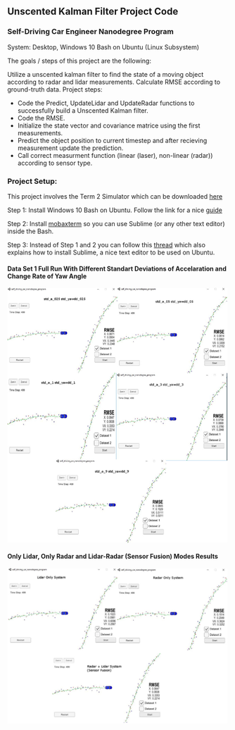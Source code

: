 ## Unscented Kalman Filter Project Code

### Self-Driving Car Engineer Nanodegree Program

System:
Desktop, Windows 10 Bash on Ubuntu (Linux Subsystem)

The goals / steps of this project are the following:

Utilize a unscented kalman filter to find the state of a moving object according to radar and lidar measurements. Calculate RMSE according to ground-truth data. Project steps:

* Code the Predict, UpdateLidar and UpdateRadar functions to successfully build a Unscented Kalman filter.
* Code the RMSE.
* Initialize the state vector and covariance matrice using the first measurements.
* Predict the object position to current timestep and after recieving measurement update the prediction.
* Call correct measurment function (linear (laser), non-linear (radar)) according to sensor type.

### Project Setup: 

This project involves the Term 2 Simulator which can be downloaded [here](https://github.com/udacity/self-driving-car-sim/releases)

Step 1: Install Windows 10 Bash on Ubuntu. Follow the link for a nice [guide](https://www.howtogeek.com/249966/how-to-install-and-use-the-linux-bash-shell-on-windows-10/) 

Step 2: Install [mobaxterm](https://mobaxterm.mobatek.net/) so you can use Sublime (or any other text editor) inside the Bash. 

Step 3: Instead of Step 1 and 2 you can follow this [thread](https://nickjanetakis.com/blog/using-wsl-and-mobaxterm-to-create-a-linux-dev-environment-on-windows#wsl-conemu-and-mobaxterm-to-the-rescue) which also explains how to install Sublime, a nice text editor to be used on Ubuntu.

#### Data Set 1 Full Run With Different Standart Deviations of Accelaration and Change Rate of Yaw Angle  
<img width="500" alt="Data Set 1 Full Run With Different Standart Deviations of Accelaration and Change Rate of Yaw Angle " src="/images/std_a_ std_yawdd_.JPG">

#### Only Lidar, Only Radar and Lidar-Radar (Sensor Fusion) Modes Results
<img width="500" alt="Data Set 1: Detail" src="/images/lidar_radar_fusion.JPG">
